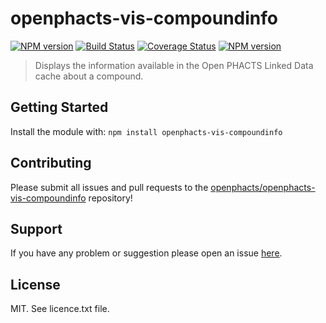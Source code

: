 # openphacts-vis-compoundinfo

[![NPM version](http://img.shields.io/npm/v/openphacts-vis-compoundinfo.svg)](https://www.npmjs.org/package/openphacts-vis-compoundinfo)
[![Build Status](https://secure.travis-ci.org/openphacts/openphacts-vis-compoundinfo.png?branch=master)](http://travis-ci.org/openphacts/openphacts-vis-compoundinfo)
[![Coverage Status](https://img.shields.io/coveralls/openphacts/openphacts-vis-compoundinfo.svg)](https://coveralls.io/r/openphacts/openphacts-vis-compoundinfo)
[![NPM version](https://badge-me.herokuapp.com/api/npm/openphacts-vis-compoundinfo.png)](http://badges.enytc.com/for/npm/openphacts-vis-compoundinfo) 

> Displays the information available in the Open PHACTS Linked Data cache about a compound.

## Getting Started
Install the module with: `npm install openphacts-vis-compoundinfo`

## Contributing

Please submit all issues and pull requests to the [openphacts/openphacts-vis-compoundinfo](http://github.com/openphacts/openphacts-vis-compoundinfo) repository!

## Support
If you have any problem or suggestion please open an issue [here](https://github.com/openphacts/openphacts-vis-compoundinfo/issues).

## License
MIT. See licence.txt file.
